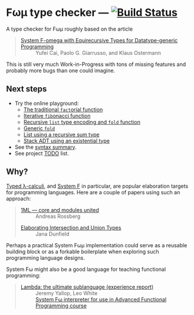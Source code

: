 # Fωμ type checker &mdash; [![Build Status](https://travis-ci.org/polytypic/f-omega-mu.svg?branch=main)](https://travis-ci.org/polytypic/f-omega-mu)

A type checker for Fωμ roughly based on the article

<blockquote>
  <dl>
    <dt>
      <a href="https://dl.acm.org/doi/10.1145/2914770.2837660">
        System F-omega with Equirecursive Types for Datatype-generic Programming
      </a>
    </dt>
    <dd>Yufei Cai, Paolo G. Giarrusso, and Klaus Ostermann</dd>
  </dl>
</blockquote>

This is still very much Work-in-Progress with tons of missing features and
probably more bugs than one could imagine.

## Next steps

- Try the online playground:
  - [The traditional `fact`orial function](https://polytypic.github.io/f-omega-mu/#MQAgKgFgpiAuBOBDAJgS1qg9gO0QGxAAMAzRAY1kM3lXxGIFdsKtsAoNvKWe8ngXhCAe4FIUAXKmyxASYSTYAOjYgQgbuBsEqYuXLUxENhCATIhABGJdtjQDZ7SCh4AzjAMAqXhRAAKAwFpTAShBJNlEeAFYgA)
  - [Iterative `fib`onacci function](https://polytypic.github.io/f-omega-mu/#MQAgkgLgpgTghhAlgNyiABgM0QI3QewDs4BjExETAV0JKSICgGAbKCS3EAXgZBFfbN8+AA7cQgHuAhogFyJC7QEmEIeUpUKQy1QDpefEIG7gRHIXaDAKxMQzhK7v37EmEIRCATIhAAGPQ4gALKFdEH30oZgBnNGkxcxAACgoAahBzAEp41wBaEABGdPk9aK9c9SZsHFzPIA)
  - [Recursive `list` type encoding and `fold` function](https://polytypic.github.io/f-omega-mu/#MQAgSgpgxgrgTgZwJYDcIgAYBskIC4Yh4CeADuhAHZQD2AJkpQOYgCGldmAZjVnYVxjU8SGpQBQ4rBDxEy6HPhABeEIG7gPADpAPcCKtgACI4mgN6UkWAFwg4AGhC1KCK7MBJhCD0g3cAL6frIRklpWTMsFRBAbOAtCKM1KAtTcytbezEnIj8PV2tvTShNUICJYNTHcKjNNQALOgstDUsszRjK+MTLazsHdOysvx88vLSQGqIwwKkZEB4+cuijbRnagApsuH6ASn7M3Fk1yq5KOu2vSoAvC1iADycm8RAQG4BtOABdEHbws67h1TUruqVG4WJpLaaUEDLQ6PEBnLY3XwTEqkJAAfQYTCQeAQ4W6T0YeHeAGZIXiCe8AIyktL4yiEkAAFmpjlp9Kpy1CrNeGx5WwmSy5XMh-wsBMqTjFVxAAGoQAgtgAGEAo9FITHYoA)
  - [Generic `fold`](https://polytypic.github.io/f-omega-mu/#MQAg4gpgdhBOCWBjEADAZgewDYBMUCh8sIAXEEgTwAcIQAxAVykRI1hAF4RBu4DQC4AVICTCAQDpAAEQBDCQCNRACkkghIGQEplIeWhBKVO9SHhRCxMplyd8IEIGzgfsLG8AtpKp96TFmxBpR1mztpbkksAHMIGVhJDx09XX9AwMAe4BwMOmwcD2TtDRVpAKSbbgA3bNzEoqTQiKilbVcqAG0ctDUAXSbJdpA0jMsSjWNCCxwgA)
  - [List using a recursive sum type](https://polytypic.github.io/f-omega-mu/#MQAgMglgzgLiCuUIDsDmICGIBOBTAxvNkgG64hTwC2IMAngA64BQzANrnPUyG9HAF4QgbuAAFgBMAdIB7gGG0kBtZBDYAuEAG8AvgBoQ+APbIo6jRL1ytAXRApWHOMrYghgbOAYipy81aQ6vrC0NnbsnPpGUN7ukmLiqh7CcqoBXIqGxt5m4hZsvv78QbbI9mEoAGYoEDC4APJlUQkS8TJJKbSS6VAKMDYStM4hDrQYANa4AHINLaMT6ihwgEmEvAWLy4EezCAiyKrzMQAeJm0bW1sQ9cgggCZEIAAMtKK4xaenTt1Wm6e4bFAsL1uHfQYX6aT7-EBeITCAD6qm0kjePR0YP+nW8wnwcKatBy+XWWg6EXe+kkfQAFDAZpMycgALQARgAlCS5IyUVtfCFKWNxgpYNgUKgbABWEBk8qVap1PkwAVoGwAIgAYoBJ4GkCsZQA)
  - [Stack ADT using an existential type](https://polytypic.github.io/f-omega-mu/#MQAgygLghgxg1iAggEQCogK4GcCWA7AcxCjxAFMAPHLCMvCHKAGxAgE8AHMgKG6bIitOZEAHsODUaQC8IQN3AANwB0AbTxSyALhABvAL4AaEFlEBbLSAUBdEPj4ChXEE2qDZipYB7gFzVV4cTNr6RjBSWEEAFgAm2gpGEIHOrno2dvaC7E6QsAiygMBEEJoAVCCASYQgRUo63CDkphJs2oAARMqCcTUgHNgRzcoKZayWA20GHRzivUptA+KSpDoKzBgWccbQ8Nptetx6tni8-BCAUAxgAPQ0OYDQDNJH1bVk9ewgsoDZwMpqAc+6u9o+bVajWpdLARL5vJRyCiaZSQ8J-SyqUJ4LBfHTRL4UeIsWQULA-JI0SwAsbiMEw3GaeHKXEgGBQLAiO61ED+bHyAD6mn0Sg6zJAag0qPxsxwUl0iyYy1iRguGwJW2JfKRKPcACcudFpaxElS9Dy+bUVCZzKiJcsvqqlNEZetciBLQlhRJRfMzSsbTlfq5LCkOts9NpsvBTn9LmlDsR2bK7WAlMCIip8BAbAAWEAAClj8cT9BsAEYM1nujnkyAAMyFpQPBolqwASgbewODggonZ8Neyk8rfbrk00aG5SpEPCA+UHSz4hU1mMtPpjN5LMF7k53MXhtZQpAXsJ1kBzONIjVXLdWuj2jHevX-OVqPRsktbqxXx78Mt0fxVKsfqb3FfrlrSNoyAA)
- See the [syntax summary](SYNTAX.md).
- See project [TODO](TODO.md) list.

## Why?

[Typed λ-calculi](https://en.wikipedia.org/wiki/Typed_lambda_calculus), and
[System F](https://en.wikipedia.org/wiki/System_F) in particular, are popular
elaboration targets for programming languages. Here are a couple of papers using
such an approach:

<blockquote>
  <dl>
    <dt><a href="https://people.mpi-sws.org/~rossberg/1ml/">1ML — core and modules united</a></dt>
    <dd>Andreas Rossberg</dd>
  </dl>
  <dl>
    <dt><a href="https://arxiv.org/abs/1206.5386">Elaborating Intersection and Union Types</a>
    <dd>Jana Dunfield</dd>
  </dl>
</blockquote>

Perhaps a practical System Fωμ implementation could serve as a reusable building
block or as a forkable boilerplate when exploring such programming language
designs.

System Fω might also be a good language for teaching functional programming:

<blockquote>
  <dl>
    <dt><a href="https://dl.acm.org/doi/abs/10.1145/3342713">Lambda: the ultimate sublanguage (experience report)</a></dt>
    <dd>Jeremy Yallop, Leo White<br><a href="https://github.com/ocamllabs/fomega">System Fω interpreter for use in Advanced Functional Programming course</a><dd>
  </dl>
</blockquote>
